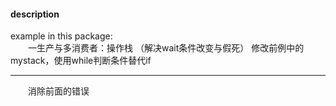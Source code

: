 #### description
example in this package:  
&emsp;&emsp;一生产与多消费者：操作栈 （解决wait条件改变与假死）
			修改前例中的mystack，使用while判断条件替代if
	 
*** 
&emsp;&emsp;消除前面的错误
